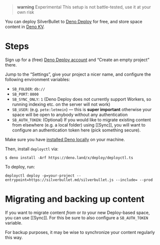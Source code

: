 > **warning** Experimental
> This setup is not battle-tested, use it at your own risk

You can deploy SilverBullet to [Deno Deploy](https://deno.com/deploy) for free, and store space content in [Deno KV](https://deno.com/kv).

# Steps
Sign up for a (free) [Deno Deploy account](https://dash.deno.com/projects) and “Create an empty project” there.

Jump to the “Settings”, give your project a nicer name, and configure the following environment variables:

* `SB_FOLDER`: `db://`
* `SB_PORT`: `8000`
* `SB_SYNC_ONLY`: `1` (Deno Deploy does not currently support Workers, so running indexing etc. on the server will not work)
* `SB_USER`: (e.g. `pete:letmein`) — this is **super important** otherwise your space will be open to anybody without any authentication
* `SB_AUTH_TOKEN`: (Optional) If you would like to migrate existing content from elsewhere (e.g. a local folder) using [[Sync]], you will want to configure an authentication token here (pick something secure).

Make sure you have [installed Deno locally](https://docs.deno.com/runtime/manual/getting_started/installation) on your machine.

Then, install `deployctl` via:

```shell
$ deno install -Arf https://deno.land/x/deploy/deployctl.ts
```

To deploy, run:

```shell
deployctl deploy -p=your-project --entrypoint=https://silverbullet.md/silverbullet.js --include= --prod
```

# Migrating and backing up content
If you want to migrate content _from_ or _to_ your new Deploy-based space, you can use [[Sync]]. For this be sure to also configure a `SB_AUTH_TOKEN` variable.

For backup purposes, it may be wise to synchronize your content regularly this way.

